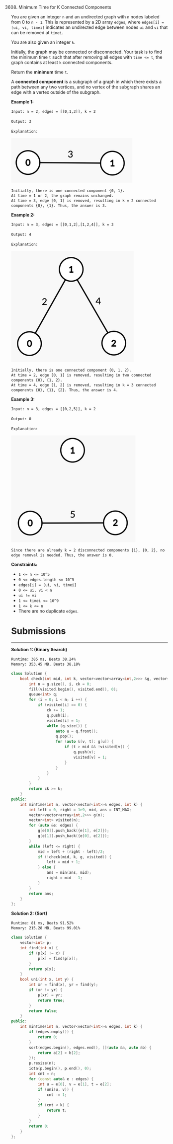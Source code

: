 3608. Minimum Time for K Connected Components

You are given an integer `n` and an undirected graph with `n` nodes labeled from 0 to `n - 1`. This is represented by a 2D array `edges`, where `edges[i] = [ui, vi, timei]` indicates an undirected edge between nodes `ui` and `vi` that can be removed at `timei`.

You are also given an integer `k`.

Initially, the graph may be connected or disconnected. Your task is to find the minimum time `t` such that after removing all edges with `time <= t`, the graph contains at least `k` connected components.

Return the **minimum** time `t`.

A **connected component** is a subgraph of a graph in which there exists a path between any two vertices, and no vertex of the subgraph shares an edge with a vertex outside of the subgraph.

 

**Example 1:**
```
Input: n = 2, edges = [[0,1,3]], k = 2

Output: 3

Explanation:
```
![3608_screenshot-2025-06-01-at-022724.png](img/3608_screenshot-2025-06-01-at-022724.png)
```
Initially, there is one connected component {0, 1}.
At time = 1 or 2, the graph remains unchanged.
At time = 3, edge [0, 1] is removed, resulting in k = 2 connected components {0}, {1}. Thus, the answer is 3.
```

**Example 2:**
```
Input: n = 3, edges = [[0,1,2],[1,2,4]], k = 3

Output: 4

Explanation:
```
![3608_screenshot-2025-06-01-at-022812.png](img/3608_screenshot-2025-06-01-at-022812.png)
```
Initially, there is one connected component {0, 1, 2}.
At time = 2, edge [0, 1] is removed, resulting in two connected components {0}, {1, 2}.
At time = 4, edge [1, 2] is removed, resulting in k = 3 connected components {0}, {1}, {2}. Thus, the answer is 4.
```

**Example 3:**
```
Input: n = 3, edges = [[0,2,5]], k = 2

Output: 0

Explanation:
```
![3608_screenshot-2025-06-01-at-022930.png](img/3608_screenshot-2025-06-01-at-022930.png)
```
Since there are already k = 2 disconnected components {1}, {0, 2}, no edge removal is needed. Thus, the answer is 0.
```

**Constraints:**

* `1 <= n <= 10^5`
* `0 <= edges.length <= 10^5`
* `edges[i] = [ui, vi, timei]`
* `0 <= ui, vi < n`
* `ui != vi`
* `1 <= timei <= 10^9`
* `1 <= k <= n`
* There are no duplicate `edges`.

# Submissions
---
**Solution 1: (Binary Search)**
```
Runtime: 385 ms, Beats 38.24%
Memory: 353.45 MB, Beats 38.18%
```
```c++
class Solution {
    bool check(int mid, int k, vector<vector<array<int,2>>> &g, vector<int> &visited) {
        int n = g.size(), i, ck = 0;
        fill(visited.begin(), visited.end(), 0);
        queue<int> q;
        for (i = 0; i < n; i ++) {
            if (visited[i] == 0) {
                ck += 1;
                q.push(i);
                visited[i] = 1;
                while (q.size()) {
                    auto u = q.front();
                    q.pop();
                    for (auto &[v, t]: g[u]) {
                        if (t > mid && !visited[v]) {
                            q.push(v);
                            visited[v] = 1;
                        }
                    }
                }
            }
        }
        return ck >= k;
    }
public:
    int minTime(int n, vector<vector<int>>& edges, int k) {
        int left = 0, right = 1e9, mid, ans = INT_MAX;
        vector<vector<array<int,2>>> g(n);
        vector<int> visited(n);
        for (auto &e: edges) {
            g[e[0]].push_back({e[1], e[2]});
            g[e[1]].push_back({e[0], e[2]});
        }
        while (left <= right) {
            mid = left + (right - left)/2;
            if (!check(mid, k, g, visited)) {
                left = mid + 1;
            } else {
                ans = min(ans, mid);
                right = mid - 1;
            }
        }
        return ans;
    }
};
```

**Solution 2: (Sort)**
```
Runtime: 81 ms, Beats 91.52%
Memory: 215.28 MB, Beats 99.01%
```
```c++
class Solution {
    vector<int> p;
    int find(int x) {
        if (p[x] != x) {
            p[x] = find(p[x]);
        }
        return p[x];
    }
    bool uni(int x, int y) {
        int xr = find(x), yr = find(y);
        if (xr != yr) {
            p[xr] = yr;
            return true;
        }
        return false;
    }
public:
    int minTime(int n, vector<vector<int>>& edges, int k) {
        if (edges.empty()) {
            return 0;
        }
        sort(edges.begin(), edges.end(), [](auto &a, auto &b) {
            return a[2] > b[2];
        });
        p.resize(n);
        iota(p.begin(), p.end(), 0);
        int cnt = n;
        for (const auto& e : edges) {
            int u = e[0], v = e[1], t = e[2];
            if (uni(u, v)) {
                cnt -= 1;
            }
            if (cnt < k) {
                return t;
            }
        }
        return 0;
    }
};
```
